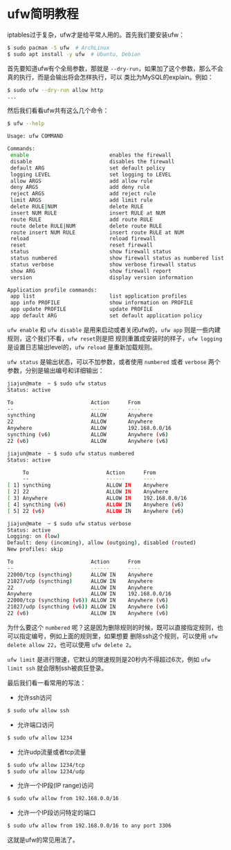 # ufw简明教程

iptables过于复杂，ufw才是给平常人用的。首先我们要安装ufw：

```bash
$ sudo pacman -S ufw  # ArchLinux
$ sudo apt install -y ufw  # Ubuntu, Debian
```

首先要知道ufw有个全局参数，那就是 `--dry-run`，如果加了这个参数，那么不会真的执行，而是会输出将会怎样执行，可以
类比为MySQL的explain。例如：

```bash
$ sudo ufw --dry-run allow http
...
```

然后我们看看ufw共有这么几个命令：

```bash
$ ufw --help

Usage: ufw COMMAND

Commands:
 enable                          enables the firewall
 disable                         disables the firewall
 default ARG                     set default policy
 logging LEVEL                   set logging to LEVEL
 allow ARGS                      add allow rule
 deny ARGS                       add deny rule
 reject ARGS                     add reject rule
 limit ARGS                      add limit rule
 delete RULE|NUM                 delete RULE
 insert NUM RULE                 insert RULE at NUM
 route RULE                      add route RULE
 route delete RULE|NUM           delete route RULE
 route insert NUM RULE           insert route RULE at NUM
 reload                          reload firewall
 reset                           reset firewall
 status                          show firewall status
 status numbered                 show firewall status as numbered list of RULES
 status verbose                  show verbose firewall status
 show ARG                        show firewall report
 version                         display version information

Application profile commands:
 app list                        list application profiles
 app info PROFILE                show information on PROFILE
 app update PROFILE              update PROFILE
 app default ARG                 set default application policy

```

`ufw enable` 和 `ufw disable` 是用来启动或者关闭ufw的，`ufw app` 则是一些内建规则，这个我们不看，`ufw reset`则是把
规则重置成安装时的样子，`ufw logging` 是设置日志输出level的，`ufw reload` 是重新加载规则。

`ufw status` 是输出状态，可以不加参数，或者使用 `numbered` 或者 `verbose` 两个参数，分别是输出编号和详细输出：

```bash
jiajun@mate  ~ $ sudo ufw status
Status: active

To                         Action      From
--                         ------      ----
syncthing                  ALLOW       Anywhere                  
22                         ALLOW       Anywhere                  
Anywhere                   ALLOW       192.168.0.0/16             
syncthing (v6)             ALLOW       Anywhere (v6)             
22 (v6)                    ALLOW       Anywhere (v6)             

jiajun@mate  ~ $ sudo ufw status numbered
Status: active

     To                         Action      From
     --                         ------      ----
[ 1] syncthing                  ALLOW IN    Anywhere                  
[ 2] 22                         ALLOW IN    Anywhere                  
[ 3] Anywhere                   ALLOW IN    192.168.0.0/16             
[ 4] syncthing (v6)             ALLOW IN    Anywhere (v6)             
[ 5] 22 (v6)                    ALLOW IN    Anywhere (v6)             

jiajun@mate  ~ $ sudo ufw status verbose
Status: active
Logging: on (low)
Default: deny (incoming), allow (outgoing), disabled (routed)
New profiles: skip

To                         Action      From
--                         ------      ----
22000/tcp (syncthing)      ALLOW IN    Anywhere                  
21027/udp (syncthing)      ALLOW IN    Anywhere                  
22                         ALLOW IN    Anywhere                  
Anywhere                   ALLOW IN    192.168.0.0/16             
22000/tcp (syncthing (v6)) ALLOW IN    Anywhere (v6)             
21027/udp (syncthing (v6)) ALLOW IN    Anywhere (v6)             
22 (v6)                    ALLOW IN    Anywhere (v6)             

```

为什么要这个 `numbered` 呢？这是因为删除规则的时候，既可以直接指定规则，也可以指定编号，例如上面的规则里，如果想要
删除ssh这个规则，可以使用 `ufw delete allow 22`，也可以使用 `ufw delete 2`。

`ufw limit` 是进行限速，它默认的限速规则是20秒内不得超过6次，例如 `ufw limit ssh` 就会限制ssh被疯狂登录。

最后我们看一看常用的写法：

- 允许ssh访问

```bash
$ sudo ufw allow ssh
```

- 允许端口访问

```bash
$ sudo ufw allow 1234
```

- 允许udp流量或者tcp流量

```bash
$ sudo ufw allow 1234/tcp
$ sudo ufw allow 1234/udp
```

- 允许一个IP段(IP range)访问

```bash
$ sudo ufw allow from 192.168.0.0/16
```

- 允许一个IP段访问特定的端口

```bash
$ sudo ufw allow from 192.168.0.0/16 to any port 3306
```

这就是ufw的常见用法了。

